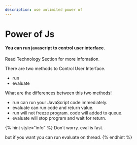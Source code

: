 ```yaml
---
description: use unlimited power of
---
```


# Power of Js

#### You can run javascript to control user interface.

Read Technology Section for more infomation.

There are two methods to Control User Interface.

* run
* evaluate

What are the differences between this two methods! 

* run can run your JavaScript code immediately.
* evaluate can run code and return value.
* run will not freeze program. code will added to queue.
* evaluate will stop program and wait for return.

{% hint style="info" %}
Don't worry. eval is fast.

but if you want you can run evaluate on thread.
{% endhint %}



